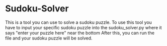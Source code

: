 # Sudoku-Solver

This is a tool you can use to solve a sudoku puzzle.
To use this tool you have to input your specific sudoku puzzle into the sudoku_solver.py where it says "enter your puzzle here" near the bottom
After this, you can run the file and your sudoku puzzle will be solved.

